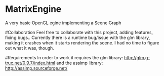 # MatrixEngine
A very basic OpenGL egine implementing a Scene Graph


#Collaboration
Feel free to collaborate with this project, adding features, fixing bugs..
Currently there is a runtime bug/issue with the glm library, making it crashes when it starts rendering the scene. 
I had no time to figure out what it was, though. 

#Requirements
In order to work it requires the glm library: http://glm.g-truc.net/0.9.7/index.html
and the assimp library: http://assimp.sourceforge.net/
